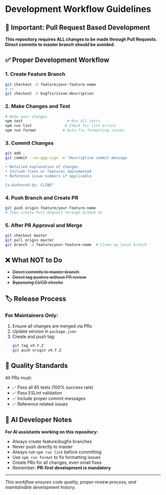 # Development Workflow Guidelines

## 🚨 Important: Pull Request Based Development

**This repository requires ALL changes to be made through Pull Requests. Direct commits to master branch should be avoided.**

## ✅ Proper Development Workflow

### 1. Create Feature Branch
```bash
git checkout -b feature/your-feature-name
# or
git checkout -b bugfix/issue-description
```

### 2. Make Changes and Test
```bash
# Make your changes
npm test                    # Run all tests
npm run lint               # Check for lint errors
npm run format            # Auto-fix formatting issues
```

### 3. Commit Changes
```bash
git add .
git commit --no-gpg-sign -m "descriptive commit message

• Detailed explanation of changes
• Include fixes or features implemented
• Reference issue numbers if applicable

Co-Authored-by: CLINE"
```

### 4. Push Branch and Create PR
```bash
git push origin feature/your-feature-name
# Then create Pull Request through GitHub UI
```

### 5. After PR Approval and Merge
```bash
git checkout master
git pull origin master
git branch -d feature/your-feature-name  # Clean up local branch
```

## ❌ What NOT to Do

- ~~Direct commits to master branch~~
- ~~Direct tag pushes without PR review~~
- ~~Bypassing CI/CD checks~~

## 🏷️ Release Process

### For Maintainers Only:
1. Ensure all changes are merged via PRs
2. Update version in `package.json`
3. Create and push tag:
   ```bash
   git tag vX.Y.Z
   git push origin vX.Y.Z
   ```

## 🧪 Quality Standards

All PRs must:
- ✅ Pass all 85 tests (100% success rate)
- ✅ Pass ESLint validation
- ✅ Include proper commit messages
- ✅ Reference related issues

## 🤖 AI Developer Notes

**For AI assistants working on this repository:**
- Always create feature/bugfix branches
- Never push directly to master
- Always run `npm run lint` before committing
- Use `npm run format` to fix formatting issues
- Create PRs for all changes, even small fixes
- Remember: **PR-first development is mandatory**

---

*This workflow ensures code quality, proper review process, and maintainable development history.*
